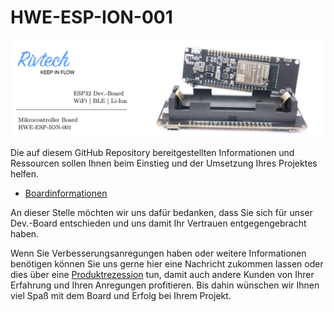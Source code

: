 # HWE-ESP-ION-001
![alt text](Banner.jpg "HWE-ESP-ION-001")

Die auf diesem GitHub Repository bereitgestellten Informationen und Ressourcen sollen Ihnen beim Einstieg und der Umsetzung Ihres Projektes helfen. 
* [Boardinformationen](https://github.com/Rivtech/HWE-ESP-ION-001/tree/master/Boardinformation)

An dieser Stelle möchten wir uns dafür bedanken, dass Sie sich für unser Dev.-Board entschieden und uns damit Ihr Vertrauen entgegengebracht haben. 

Wenn Sie Verbesserungsanregungen haben oder weitere Informationen benötigen können Sie uns gerne hier eine Nachricht zukommen lassen oder dies über eine [Produktrezession](https://www.amazon.de/) tun, damit auch andere Kunden von Ihrer Erfahrung und Ihren Anregungen profitieren. Bis dahin wünschen wir Ihnen viel Spaß mit dem Board und Erfolg bei Ihrem Projekt.  
